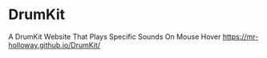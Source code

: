 # DrumKit
A DrumKit Website That Plays Specific Sounds On Mouse Hover
https://mr-holloway.github.io/DrumKit/
